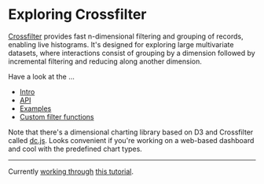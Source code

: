 # Exploring Crossfilter

[Crossfilter](http://square.github.com/crossfilter/) provides fast n-dimensional filtering and grouping of records, enabling live histograms.  It's designed for exploring large multivariate datasets, where interactions consist of grouping by a dimension followed by incremental filtering and reducing along another dimension.

Have a look at the ...

  * [Intro](http://square.github.io/crossfilter/)
  * [API](https://github.com/square/crossfilter/wiki/API-Reference)
  * [Examples](http://bl.ocks.org/phoebebright/raw/3822981/)
  * [Custom filter functions](https://github.com/square/crossfilter/pull/36)

Note that there's a dimensional charting library based on D3 and Crossfilter
called [dc.js](http://nickqizhu.github.io/dc.js/). Looks convenient if
you're working on a web-based dashboard and cool with the predefined chart types.

---

Currently [working through](tutorial/index.coffee.md) [this tutorial](http://eng.wealthfront.com/2012/09/explore-your-multivariate-data-with-crossfilter.html).
